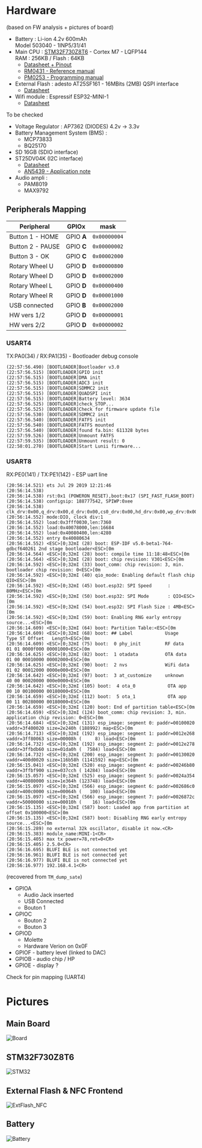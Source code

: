 
# Hardware
(based on FW analysis + pictures of board)

* Battery : Li-ion 4.2v 600mAh   
  Model 503040 - 1INP5/31/41
* Main CPU : [STM32F730Z8T6](docs/stm32f730z8.pdf) - Cortex M7 - LQFP144  
  RAM : 256KB / Flash : 64KB
    - [Datasheet + Pinout](docs/stm32f730i8.pdf)
    - [RM0431 - Reference manual](docs/rm0431-stm32f72xxx-and-stm32f73xxx-advanced-armbased-32bit-mcus-stmicroelectronics.pdf)
    - [PM0253 - Programming manual](docs/pm0253-stm32f7-series-and-stm32h7-series-cortexm7-processor-programming-manual-stmicroelectronics.pdf)
* External Flash : adesto AT25SF161 - 16MBits (2MB)
  QSPI interface
  * [Datasheet](docs/AT25SF161-Adesto.pdf)
* Wifi module : Espressif ESP32-MINI-1
  * [Datasheet](docs/esp32-mini-1_datasheet_en.pdf)

To be checked
* Voltage Regulator : AP7362 (DIODES) 4.2v -> 3.3v
* Battery Management System (BMS) :  
  * MCP73833
  * BQ25170
* SD 16GB (SDIO interface)
* ST25DV04K (I2C interface)
  * [Datasheet](docs/st25dv04k.pdf)
  * [AN5439 - Application note](docs/an5439-augmented-ndef-with-st25dvi2c-series-dynamic-nfc-tags-stmicroelectronics.pdf)
* Audio ampli : 
  * PAM8019
  * MAX9792

## Peripherals Mapping
| Peripheral | GPIOx | mask |
|-|-|-|
| Button 1 - HOME | GPIO **A** | `0x00000004` |
| Button 2 - PAUSE | GPIO **C** | `0x00000002` |
| Button 3 - OK | GPIO **C** | `0x00002000` |
| Rotary Wheel U | GPIO **D** | `0x00000800` |
| Rotary Wheel D | GPIO **D** | `0x00002000` |
| Rotary Wheel L | GPIO **D** | `0x00000400` |
| Rotary Wheel R | GPIO **D** | `0x00001000` |
| USB connected | GPIO **B** | `0x00002000` |
| HW vers 1/2 | GPIO **D** | `0x00000001` |
| HW vers 2/2 | GPIO **D** | `0x00000002` |

### USART4
 TX:PA0(34)  / RX:PA1(35)  - Bootloader debug console

    (22:57:56.490) [BOOTLOADER]Bootloader v3.0
    (22:57:56.515) [BOOTLOADER]GPIO init
    (22:57:56.515) [BOOTLOADER]DMA init
    (22:57:56.515) [BOOTLOADER]ADC3 init
    (22:57:56.515) [BOOTLOADER]SDMMC2 init
    (22:57:56.515) [BOOTLOADER]QUADSPI init
    (22:57:56.515) [BOOTLOADER]Battery level: 3634
    (22:57:56.525) [BOOTLOADER]check_STOP...
    (22:57:56.525) [BOOTLOADER]Check for firmware update file
    (22:57:56.530) [BOOTLOADER]SDMMC2 init
    (22:57:56.540) [BOOTLOADER]FATFS init
    (22:57:56.540) [BOOTLOADER]FATFS mounted
    (22:57:56.540) [BOOTLOADER]found fa.bin: 611328 bytes
    (22:57:59.526) [BOOTLOADER]Unmount FATFS
    (22:57:59.535) [BOOTLOADER]Unmount result: 0
    (22:58:01.270) [BOOTLOADER]Start Lunii firmware...

### USART8
 RX:PE0(141) / TX:PE1(142) - ESP uart line

    (20:56:14.521) ets Jul 29 2019 12:21:46
    (20:56:14.538) 
    (20:56:14.538) rst:0x1 (POWERON_RESET),boot:0x17 (SPI_FAST_FLASH_BOOT)
    (20:56:14.538) configsip: 188777542, SPIWP:0xee
    (20:56:14.538) clk_drv:0x00,q_drv:0x00,d_drv:0x00,cs0_drv:0x00,hd_drv:0x00,wp_drv:0x00
    (20:56:14.552) mode:DIO, clock div:1
    (20:56:14.552) load:0x3fff0030,len:7360
    (20:56:14.552) load:0x40078000,len:16684
    (20:56:14.552) load:0x40080400,len:4280
    (20:56:14.552) entry 0x40080634
    (20:56:14.552) <ESC>[0;32mI (28) boot: ESP-IDF v5.0-beta1-764-gdbcf640261 2nd stage bootloader<ESC>[0m
    (20:56:14.564) <ESC>[0;32mI (28) boot: compile time 11:18:48<ESC>[0m
    (20:56:14.564) <ESC>[0;32mI (28) boot: chip revision: V301<ESC>[0m
    (20:56:14.592) <ESC>[0;32mI (33) boot_comm: chip revision: 3, min. bootloader chip revision: 0<ESC>[0m
    (20:56:14.592) <ESC>[0;32mI (40) qio_mode: Enabling default flash chip QIO<ESC>[0m
    (20:56:14.592) <ESC>[0;32mI (45) boot.esp32: SPI Speed      : 80MHz<ESC>[0m
    (20:56:14.592) <ESC>[0;32mI (50) boot.esp32: SPI Mode       : QIO<ESC>[0m
    (20:56:14.592) <ESC>[0;32mI (54) boot.esp32: SPI Flash Size : 4MB<ESC>[0m
    (20:56:14.592) <ESC>[0;32mI (59) boot: Enabling RNG early entropy source...<ESC>[0m
    (20:56:14.609) <ESC>[0;32mI (64) boot: Partition Table:<ESC>[0m
    (20:56:14.609) <ESC>[0;32mI (68) boot: ## Label            Usage          Type ST Offset   Length<ESC>[0m
    (20:56:14.609) <ESC>[0;32mI (75) boot:  0 phy_init         RF data          01 01 0000f000 00001000<ESC>[0m
    (20:56:14.625) <ESC>[0;32mI (82) boot:  1 otadata          OTA data         01 00 00010000 00002000<ESC>[0m
    (20:56:14.625) <ESC>[0;32mI (90) boot:  2 nvs              WiFi data        01 02 00012000 0000e000<ESC>[0m
    (20:56:14.642) <ESC>[0;32mI (97) boot:  3 at_customize     unknown          40 00 00020000 000e0000<ESC>[0m
    (20:56:14.642) <ESC>[0;32mI (105) boot:  4 ota_0            OTA app          00 10 00100000 00180000<ESC>[0m
    (20:56:14.659) <ESC>[0;32mI (112) boot:  5 ota_1            OTA app          00 11 00280000 00180000<ESC>[0m
    (20:56:14.659) <ESC>[0;32mI (120) boot: End of partition table<ESC>[0m
    (20:56:14.659) <ESC>[0;32mI (124) boot_comm: chip revision: 3, min. application chip revision: 0<ESC>[0m
    (20:56:14.684) <ESC>[0;32mI (131) esp_image: segment 0: paddr=00100020 vaddr=3f400020 size=2e240h (188992) map<ESC>[0m
    (20:56:14.713) <ESC>[0;32mI (192) esp_image: segment 1: paddr=0012e268 vaddr=3ff80063 size=00008h (     8) load<ESC>[0m
    (20:56:14.732) <ESC>[0;32mI (192) esp_image: segment 2: paddr=0012e278 vaddr=3ffbdb60 size=01da0h (  7584) load<ESC>[0m
    (20:56:14.732) <ESC>[0;32mI (200) esp_image: segment 3: paddr=00130020 vaddr=400d0020 size=116b58h (1141592) map<ESC>[0m
    (20:56:15.041) <ESC>[0;32mI (520) esp_image: segment 4: paddr=00246b80 vaddr=3ffbf900 size=037cch ( 14284) load<ESC>[0m
    (20:56:15.057) <ESC>[0;32mI (525) esp_image: segment 5: paddr=0024a354 vaddr=40080000 size=1e364h (123748) load<ESC>[0m
    (20:56:15.097) <ESC>[0;32mI (566) esp_image: segment 6: paddr=002686c0 vaddr=400c0000 size=00064h (   100) load<ESC>[0m
    (20:56:15.097) <ESC>[0;32mI (566) esp_image: segment 7: paddr=0026872c vaddr=50000000 size=00010h (    16) load<ESC>[0m
    (20:56:15.135) <ESC>[0;32mI (587) boot: Loaded app from partition at offset 0x100000<ESC>[0m
    (20:56:15.135) <ESC>[0;32mI (587) boot: Disabling RNG early entropy source...<ESC>[0m
    (20:56:15.289) no external 32k oscillator, disable it now.<CR>
    (20:56:15.383) module_name:MINI-1<CR>
    (20:56:15.405) max tx power=78,ret=0<CR>
    (20:56:15.405) 2.5.0<CR>
    (20:56:16.695) BLUFI BLE is not connected yet
    (20:56:16.961) BLUFI BLE is not connected yet
    (20:56:16.977) BLUFI BLE is not connected yet
    (20:56:16.977) 192.168.4.1<CR>

(recovered from `TM_dump_sate`)
* GPIOA
  - Audio Jack inserted
  - USB Connected
  - Bouton 1
* GPIOC
  - Bouton 2
  - Bouton 3
* GPIOD
  - Molette
  - Hardware Verion on 0x0F
* GPIOF - battery level (linked to DAC)
* GPIOB - audio chip / HP
* GPIOE - display ?

Check for pin mapping (UART4)

# Pictures

## Main Board
![Board](resources/pictures/v3/Board.jpg)

## STM32F730Z8T6
![STM32](resources/pictures/v2/STM32.jpg)

## External Flash & NFC Frontend
![ExtFlash_NFC](resources/pictures/v3/ExtFlash_NFC.jpg)

## Battery
![Battery](resources/pictures/v3/Battery.jpg)
